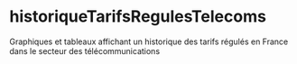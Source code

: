 # historiqueTarifsRegulesTelecoms
Graphiques et tableaux affichant un historique des tarifs régulés en France dans le secteur des télécommunications
